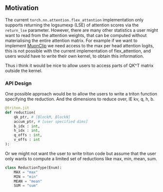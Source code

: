 ## Motivation
The current `torch.nn.attention.flex_attention` implementation only supports returning the logsumexp (LSE) of attention scores via the `return_lse` parameter. However, there are many other statistics a user might want to read  from the attention weights, that can be computed without materialising the entire attention matrix.
For example if we want to implement [MuonClip](https://github.com/MoonshotAI/Kimi-K2/blob/main/tech_report.pdf) we need access to the max per head attention logits, this is not possible with the current implementation of flex_attention, and users would have to write their own kernel, to obtain this information.

Thus i think it would be nice to allow users to access parts of QK^T matrix outside the kernel.

### API Design

One possible approach would be to allow the users to write a triton function specifying the reduction. And the dimensions to reduce over, IE kv, q, h, b. 

```python
@triton.jit 
def reduction(
    qk_ptr, # [BlockM, BlockN]
    accum_ptr, # [user specified dims]
    b_idx : int, 
    h_idx : int, 
    q_offs : int, 
    v_offs : int
): 
```

Or we might not want the user to write triton code but assume that the user only wants to compute a limited set of reductions like max, min, mean, sum.

```python
class ReductionType(Enum):
    MAX = "max"
    MIN = "min"
    MEAN = "mean"
    SUM = "sum"
```
